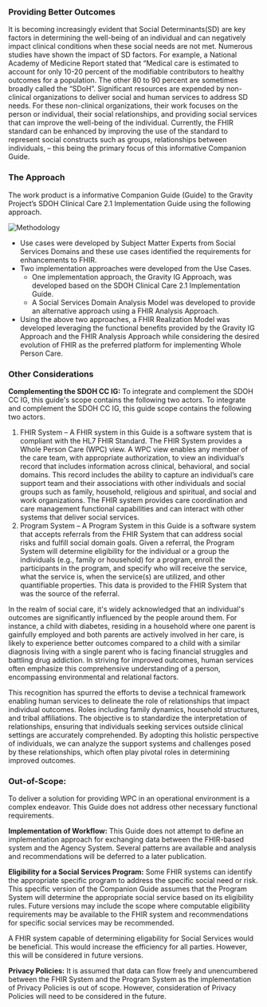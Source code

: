 
### Providing Better Outcomes ###
It is becoming increasingly evident that Social   Determinants(SD) are key factors in determining the well-being of an individual and can negatively impact clinical conditions when these social needs are not met. Numerous studies have shown the impact of SD factors. For example, a National Academy of Medicine Report stated that “Medical care is estimated to account for only 10-20 percent of the modifiable contributors to healthy outcomes for a population. The other 80 to 90 percent are sometimes broadly called the “SDoH”. Significant resources are expended by non-clinical organizations to deliver social and human services to address SD needs. For these non-clinical organizations, their work focuses on the person or individual, their social relationships, and providing social services that can improve the well-being of the individual.  Currently, the FHIR standard can be enhanced by improving the use of the standard to represent social constructs such as groups, relationships between individuals,  – this being the primary focus of this informative Companion Guide.

### The Approach
The work product is a informative Companion Guide (Guide) to the Gravity Project’s SDOH Clinical Care 2.1 Implementation Guide using the following approach.

![Methodology](backgroundApproach.png)

* Use cases were developed by Subject Matter Experts from Social Services Domains and these use cases identified the requirements for enhancements to FHIR.
* Two implementation approaches were developed from the Use Cases.
   * One implementation approach, the Gravity IG  Approach, was developed based on the SDOH Clinical Care 2.1 Implementation Guide.
   * A Social Services Domain Analysis Model was developed to provide an alternative approach using a FHIR Analysis Approach.
* Using the above two approaches, a FHIR Realization Model was developed leveraging the functional benefits provided by the Gravity IG Approach and the FHIR Analysis Approach while considering the desired evolution of FHIR as the preferred platform for implementing Whole Person Care.

### Other Considerations
**Complementing the SDOH CC IG:** To integrate and complement the SDOH CC IG, this guide's scope contains the following two actors. To integrate and complement the SDOH CC IG, this guide scope contains the following two actors.

1. FHIR System – A FHIR system in this Guide is a software system that is compliant with the HL7 FHIR Standard. The FHIR System provides a Whole Person Care (WPC) view. A WPC view enables any member of the care team, with appropriate authorization, to view an individual’s record that includes information across clinical, behavioral, and social domains. This record includes the ability to capture an individual’s care support team and their associations with other individuals and social groups such as family, household, religious and spiritual,  and social and work organizations. The FHIR system provides care coordination and care management functional capabilities and can interact with other systems that deliver social services.
2. Program System – A Program System in this Guide is a software system that accepts referrals from the FHIR System that can address social risks and fulfill social domain goals. Given a referral, the Program System will determine eligibility for the individual or a group the individuals (e.g., family or household) for a program, enroll the participants in the program, and specify who will receive the service, what the service is, when the service(s) are utilized, and other quantifiable properties. This data is provided to the FHIR System that was the source of the referral.
 
In the realm of social care, it's widely acknowledged that an individual's outcomes are significantly influenced by the people around them. For instance, a child with diabetes, residing in a household where one parent is gainfully employed and both parents are actively involved in her care, is likely to experience better outcomes compared to a child with a similar diagnosis living with a single parent who is facing financial struggles and battling drug addiction. In striving for improved outcomes, human services often emphasize this comprehensive understanding of a person, encompassing environmental and relational factors. 

This recognition has spurred the efforts to devise a technical framework enabling human services to delineate the role of relationships that impact individual outcomes. Roles including family dynamics, household structures, and tribal affiliations. The objective is to standardize the interpretation of relationships, ensuring that individuals seeking services outside clinical settings are accurately comprehended. By adopting this holistic perspective of individuals, we can analyze the support systems and challenges posed by these relationships, which often play pivotal roles in determining improved outcomes.

### Out-of-Scope: ##
To deliver a solution for providing WPC in an operational environment is a complex endeavor. This Guide does not address other necessary functional requirements.  

**Implementation of Workflow:** This Guide does not attempt to define an implementation approach for exchanging data between the FHIR-based system and the Agency System. Several patterns are available and analysis and recommendations will be deferred to a later publication.   

**Eligibility for a Social Services Program:** Some FHIR systems can identify the appropriate specific program to address the specific social need or risk. This specific version of the Companion Guide assumes that the Program System will determine the appropriate social service based on its eligibility rules. Future versions may include the scope where computable eligibility requirements may be available to the FHIR system and recommendations for specific social services may be recommended.

A FHIR system capable of determining eligability for Social Services would be beneficial. This would increase the efficiency for all parties. However, this will be considered in future versions.

**Privacy Policies:** It is assumed that data can flow freely and unencumbered between the FHIR System and the Program System as the implementation of Privacy Policies is out of scope. However, consideration of Privacy Policies will need to be considered in the future.
